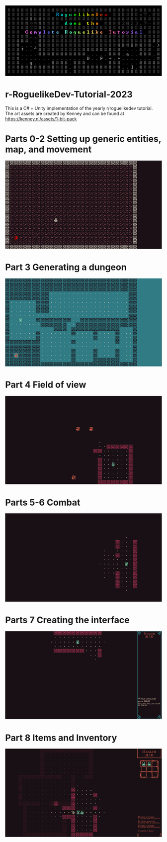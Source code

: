 ![RoguelikeDevTutorialImage2023](https://raw.githubusercontent.com/Jconrad15/r-RoguelikeDev-Tutorial-2023/main/Cthulhu%20Crawl/Assets/Art/Roguelike%20logo.png)

# r-RoguelikeDev-Tutorial-2023
This is a C# + Unity implementation of the yearly r/roguelikedev tutorial.
The art assets are created by Kenney and can be found at https://kenney.nl/assets/1-bit-pack 


# Parts 0-2 Setting up generic entities, map, and movement
![PlayerMovement](https://raw.githubusercontent.com/Jconrad15/r-RoguelikeDev-Tutorial-2023/main/Cthulhu%20Crawl/Screenshots/PlayerMovement.gif)

# Part 3 Generating a dungeon
![DungeonGeneration](https://raw.githubusercontent.com/Jconrad15/r-RoguelikeDev-Tutorial-2023/main/Cthulhu%20Crawl/Screenshots/DungeonGeneration.gif)

# Part 4 Field of view
![FieldOfView](https://raw.githubusercontent.com/Jconrad15/r-RoguelikeDev-Tutorial-2023/main/Cthulhu%20Crawl/Screenshots/FieldOfView.gif)

# Parts 5-6 Combat
![Combat](https://raw.githubusercontent.com/Jconrad15/r-RoguelikeDev-Tutorial-2023/main/Cthulhu%20Crawl/Screenshots/Combat.gif)

# Parts 7 Creating the interface
![Interface](https://github.com/Jconrad15/r-RoguelikeDev-Tutorial-2023/blob/main/Cthulhu%20Crawl/Screenshots/Interface.gif)

# Part 8 Items and Inventory
![ItemsAndInventory](https://raw.githubusercontent.com/Jconrad15/r-RoguelikeDev-Tutorial-2023/main/Cthulhu%20Crawl/Screenshots/Items%20and%20Inventory.gif)



